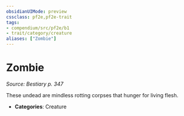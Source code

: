 ```yaml
---
obsidianUIMode: preview
cssclass: pf2e,pf2e-trait
tags:
- compendium/src/pf2e/b1
- trait/category/creature
aliases: ["Zombie"]
---
```

# Zombie  
*Source: Bestiary p. 347*  

These undead are mindless rotting corpses that hunger for living flesh.

- **Categories**: Creature